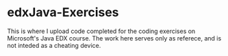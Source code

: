 # edxJava-Exercises

This is where I upload code completed for the coding exercises on Microsoft's Java EDX course. The work here serves only as referece, and is not inteded  as  a cheating device.  
